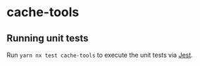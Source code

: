 # cache-tools

## Running unit tests

Run `yarn nx test cache-tools` to execute the unit tests via [Jest](https://jestjs.io).
